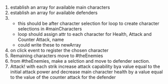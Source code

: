 1. establish an array for available main characters
2. establish an array for available defenders
3. * this should be after character selection
      for loop to create character selections in #mainCharacters
    - loop should assign attr to each character for Health,         Attack and Counter Attack, name
    - could write these to newArray
4.  on click event to register the chosen character
5. Remaining characters move to #theEnemies
6. from #theEnemies, make a selction and move to defender       section.
7. Attack! with each strik increase attack capability bya value equal to the initial attack power and decrease main character health by  a value equal to the value of the counter attack for the defender